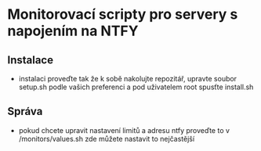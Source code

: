 # Monitorovací scripty pro servery s napojením na NTFY
## Instalace
- instalaci proveďte tak že k sobě nakolujte repozitář, upravte soubor setup.sh podle vašich preferenci a pod uživatelem root spusťte install.sh

## Správa
- pokud chcete upravit nastavení limitů a adresu ntfy proveďte to v /monitors/values.sh zde můžete nastavit to nejčastější
